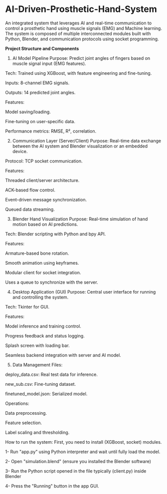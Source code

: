 # AI-Driven-Prosthetic-Hand-System
An integrated system that leverages AI and real-time communication to control a prosthetic hand using muscle signals (EMG) and Machine learning. The system is composed of multiple interconnected modules built with Python, Blender, and communication protocols using socket programming.

**Project Structure and Components**
1. AI Model Pipeline
Purpose: Predict joint angles of fingers based on muscle signal input (EMG features).

Tech: Trained using XGBoost, with feature engineering and fine-tuning.

Inputs: 8-channel EMG signals.

Outputs: 14 predicted joint angles.

Features:

Model saving/loading.

Fine-tuning on user-specific data.

Performance metrics: RMSE, R², correlation.

2. Communication Layer (Server/Client)
Purpose: Real-time data exchange between the AI system and Blender visualization or an embedded device.

Protocol: TCP socket communication.

Features:

Threaded client/server architecture.

ACK-based flow control.

Event-driven message synchronization.

Queued data streaming.

3. Blender Hand Visualization
Purpose: Real-time simulation of hand motion based on AI predictions.

Tech: Blender scripting with Python and bpy API.

Features:

Armature-based bone rotation.

Smooth animation using keyframes.

Modular client for socket integration.

Uses a queue to synchronize with the server.

4. Desktop Application (GUI)
Purpose: Central user interface for running and controlling the system.

Tech: Tkinter for GUI.

Features:

Model inference and training control.

Progress feedback and status logging.

Splash screen with loading bar.

Seamless backend integration with server and AI model.

5. Data Management
Files:

deploy_data.csv: Real test data for inference.

new_sub.csv: Fine-tuning dataset.

finetuned_model.json: Serialized model.

Operations:

Data preprocessing.

Feature selection.

Label scaling and thresholding.

How to run the system:
First, you need to install (XGBoost, socket) modules.

1- Run "app.py" using Python interpreter and wait until fully load the model.

2- Open "simulation.blend" (ensure you installed the Blender software)

3- Run the Python script opened in the file typically (client.py) inside Blender

4- Press the "Running" button in the app GUI.
